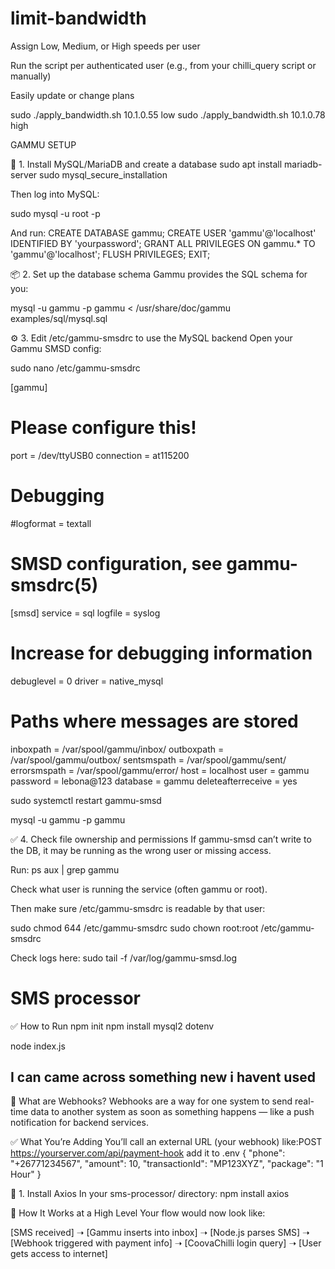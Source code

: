 # limit-bandwidth

Assign Low, Medium, or High speeds per user

Run the script per authenticated user (e.g., from your chilli_query script or manually)

Easily update or change plans

sudo ./apply_bandwidth.sh 10.1.0.55 low
sudo ./apply_bandwidth.sh 10.1.0.78 high

GAMMU SETUP

🔧 1. Install MySQL/MariaDB and create a database
sudo apt install mariadb-server
sudo mysql_secure_installation

Then log into MySQL:

sudo mysql -u root -p

And run:
CREATE DATABASE gammu;
CREATE USER 'gammu'@'localhost' IDENTIFIED BY 'yourpassword';
GRANT ALL PRIVILEGES ON gammu.* TO 'gammu'@'localhost';
FLUSH PRIVILEGES;
EXIT;

📦 2. Set up the database schema
Gammu provides the SQL schema for you:

mysql -u gammu -p gammu < /usr/share/doc/gammu examples/sql/mysql.sql

⚙️ 3. Edit /etc/gammu-smsdrc to use the MySQL backend
Open your Gammu SMSD config:

sudo nano /etc/gammu-smsdrc

[gammu]
# Please configure this!
port = /dev/ttyUSB0
connection = at115200
# Debugging
#logformat = textall

# SMSD configuration, see gammu-smsdrc(5)
[smsd]
service = sql
logfile = syslog
# Increase for debugging information
debuglevel = 0
driver = native_mysql
# Paths where messages are stored
inboxpath = /var/spool/gammu/inbox/
outboxpath = /var/spool/gammu/outbox/
sentsmspath = /var/spool/gammu/sent/
errorsmspath = /var/spool/gammu/error/
host = localhost
user = gammu
password = lebona@123
database = gammu
deleteafterreceive = yes

sudo systemctl restart gammu-smsd

mysql -u gammu -p gammu


✅ 4. Check file ownership and permissions
If gammu-smsd can’t write to the DB, it may be running as the wrong user or missing access.

Run: ps aux | grep gammu

Check what user is running the service (often gammu or root).

Then make sure /etc/gammu-smsdrc is readable by that user:

sudo chmod 644 /etc/gammu-smsdrc
sudo chown root:root /etc/gammu-smsdrc

Check logs here:
sudo tail -f /var/log/gammu-smsd.log

# SMS processor
✅ How to Run
npm init
npm install mysql2 dotenv

node index.js


## I can came across something new i havent used
🧠 What are Webhooks?
Webhooks are a way for one system to send real-time data to another system as soon as something happens — like a push notification for backend services.

✅ What You’re Adding
You’ll call an external URL (your webhook) 
like:POST https://yourserver.com/api/payment-hook
add it to .env
{
  "phone": "+26771234567",
  "amount": 10,
  "transactionId": "MP123XYZ",
  "package": "1 Hour"
}

🔧 1. Install Axios
In your sms-processor/ directory:
npm install axios


🧠 How It Works at a High Level
Your flow would now look like:

[SMS received] ➝ [Gammu inserts into inbox] ➝ [Node.js parses SMS]
➝ [Webhook triggered with payment info]
➝ [CoovaChilli login query]
➝ [User gets access to internet]
